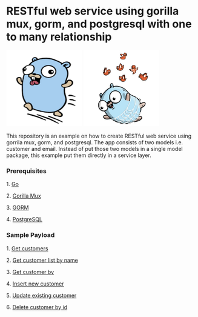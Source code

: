 <h1>RESTful web service using gorilla mux, gorm, and postgresql with one to many relationship</h1>

<div>
<img src="./resources/go.png" height="200" width="200"/>
<img src="./resources/golang.png"  height="200" width="200"/>
</div>


<p>This repository is an example on how to create RESTful web service using gorrila mux, gorm, and postgresql. The app consists of two models i.e. customer and email. Instead of put those two models in a single model package, this example put them directly in a service layer.</p>

<h3>Prerequisites</h3>
<p>1. <a href="https://golang.org">Go</a></p>
<p>2. <a href="http://www.gorillatoolkit.org/pkg/mux">Gorilla Mux</a></p>
<p>3. <a href="http://gorm.io">GORM</a></p>
<p>4. <a href="https://www.postgresql.org">PostgreSQL</a></p>


<h3>Sample Payload</h4>
<p>1. <a href="./resources/getCustomers.png">Get customers</a></p>
<p>2. <a href="./resources/getCustomersByName.png">Get customer list by name</a></p>
<p>3. <a href="./resources/getCustomerById.png">Get customer by</a></p>
<p>4. <a href="./resources/insertCustomer.png">Insert new customer</a></p>
<p>5. <a href="./resources/updateCustomer.png">Update existing customer</a></p>
<p>6. <a href="./resources/deleteCustomerById.png">Delete customer by id</a></p>
